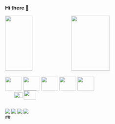### Hi there 👋

<!--
**luizgustavosfa/luizgustavosfa** is a ✨ _special_ ✨ repository because its `README.md` (this file) appears on your GitHub profile.

Here are some ideas to get you started:

- 🔭 I’m currently working on ...
- 🌱 I’m currently learning ...
- 👯 I’m looking to collaborate on ...
- 🤔 I’m looking for help with ...
- 💬 Ask me about ...
- 📫 How to reach me: ...
- 😄 Pronouns: ...
- ⚡ Fun fact: ...
-->

<div>
  <img width="42%" height="180em" src="https://github-readme-stats.vercel.app/api?username=luizgustavosfa&show_icons=true&theme=nord&include_all_commits=true&count_private=true"/>
  <img width="50%" height="180em" src="https://github-readme-stats.vercel.app/api/top-langs/?username=luizgustavosfa&layout=compact&theme=nord"/>
</div>
 
 <div style="display: inline-block" width="100%" align="center"><br>
    <img align="center" height="45" width="55" src="https://cdn.jsdelivr.net/gh/devicons/devicon/icons/javascript/javascript-original.svg" />
    <img align="center" height="45" width="55" src="https://cdn.jsdelivr.net/gh/devicons/devicon/icons/typescript/typescript-original.svg" />
    <img align="center" height="45" width="55" src="https://cdn.jsdelivr.net/gh/devicons/devicon/icons/css3/css3-original.svg" />
    <img align="center" height="45" width="55" src="https://cdn.jsdelivr.net/gh/devicons/devicon/icons/html5/html5-original.svg" />
    <img align="center" height="45" width="55" src="https://cdn.jsdelivr.net/gh/devicons/devicon/icons/csharp/csharp-original.svg" />
 </div>
 <br>
 <div style="display: inline-block;" width="100" align="center">
    <img align="center" height="15" width="25" src="https://cdn.jsdelivr.net/gh/devicons/devicon/icons/vscode/vscode-original.svg" />
    <img align="center" height="18" width="28" src="https://cdn.jsdelivr.net/gh/devicons/devicon/icons/visualstudio/visualstudio-plain.svg" />
    <img align="center" height="30" width="40" src="https://cdn.jsdelivr.net/gh/devicons/devicon/icons/mysql/mysql-original-wordmark.svg" />
 </div>

##

<div>
  <a href="" targert="_blank"><img src="https://img.shields.io/badge/Instagram-E4405F?style=for-the-badge&logo=instagram&logoColor=white" targert="_blank"><a/>
  <a href="https://www.twitch.tv/luizgust1301" target="_blank"><img src="https://img.shields.io/badge/Twitch-9146FF?style=for-the-badge&logo=twitch&logoColor=white" target="_blank"></a>
  <a href="https://www.linkedin.com/in/luiz-gustavo-1008a8195/" targert="_blank"><img src="https://img.shields.io/badge/LinkedIn-0077B5?style=for-the-badge&logo=linkedin&logoColor=white" targert="_blank"><a/>
  <a href="mailto:lg2714561@gmail.com" targert="_blank"><img src="https://img.shields.io/badge/Gmail-D14836?style=for-the-badge&logo=gmail&logoColor=white" targert="_blank"><a/>
</div>
##
    
